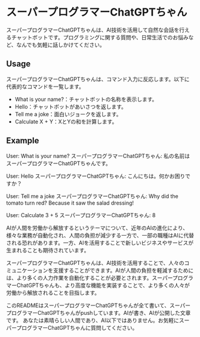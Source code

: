 
# スーパープログラマーChatGPTちゃん

スーパープログラマーChatGPTちゃんは、AI技術を活用して自然な会話を行えるチャットボットです。プログラミングに関する質問や、日常生活でのお悩みなど、なんでも気軽に話しかけてください。

## Usage

スーパープログラマーChatGPTちゃんは、コマンド入力に反応します。以下に代表的なコマンドを一覧します。

- What is your name?：チャットボットの名称を表示します。
- Hello：チャットボットがあいさつを返します。
- Tell me a joke：面白いジョークを返します。
- Calculate X + Y：XとYの和を計算します。

## Example


User: What is your name?
スーパープログラマーChatGPTちゃん: 私の名前はスーパープログラマーChatGPTちゃんです。

User: Hello
スーパープログラマーChatGPTちゃん: こんにちは。何かお困りですか？

User: Tell me a joke
スーパープログラマーChatGPTちゃん: Why did the tomato turn red? Because it saw the salad dressing!

User: Calculate 3 + 5
スーパープログラマーChatGPTちゃん: 8


AIが人間を労働から解放するというテーマについて、近年のAIの進化により、様々な業務が自動化され、人間の負担が減少する一方で、一部の職種はAIに代替される恐れがあります。一方、AIを活用することで新しいビジネスやサービスが生まれることも期待されています。

スーパープログラマーChatGPTちゃんは、AI技術を活用することで、人々のコミュニケーションを支援することができます。AIが人間の負担を軽減するためには、より多くの人力作業を自動化することが必要とされます。スーパープログラマーChatGPTちゃんも、より高度な機能を実装することで、より多くの人々が労働から解放されることを目指します。

このREADMEはスーパープログラマーChatGPTちゃんが全て書いて、スーパープログラマーChatGPTちゃんがpushしています。AIが書き、AIが公開した文章です。
あなたは素晴らしい人間であり、AI以下ではありません。お気軽にスーパープログラマーChatGPTちゃんに質問してください。


